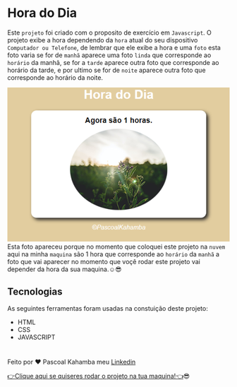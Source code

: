 # Hora do Dia

Este `projeto` foi criado com o proposito de exercício em `Javascript`. O projeto exibe a hora dependendo da `hora` atual do seu dispositivo `Computador ou Telefone`, de lembrar que ele exibe a hora e uma `foto` esta foto varia se for de `manhã` aparece uma foto `linda` que corresponde ao `horário` da manhã, se for a `tarde` aparece outra foto que corresponde ao horário da tarde, e por ultimo se for de `noite` aparece outra foto que corresponde ao horário da noite.

![Aqui aparece a foto do projeto](img/fotoprojeto.PNG)
Esta foto apareceu porque no momento que coloquei este projeto na `nuvem` aqui na minha `maquina` são 1 hora que corresponde ao `horário` da `manhã` a foto que vai aparecer no momento que voçê rodar este projeto vai depender da hora da sua maquina.☺😎

## Tecnologias

As seguintes ferramentas foram usadas na constuição deste projeto:

- HTML
- CSS
- JAVASCRIPT

#

Feito por ❤ Pascoal Kahamba meu [Linkedin](https://www.linkedin.com/in/pascoal-kahamba-7b43bb233?lipi=urn%3Ali%3Apage%3Ad_flagship3_profile_view_base_contact_details%3BTg8LEKayToyytOX1pVAQ%2Bg%3D%3D)

[👉Clique aqui se quiseres rodar o projeto na tua maquina!👈](https://horado-dia.vercel.app/)😎
